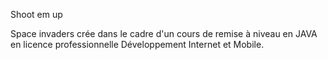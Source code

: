 Shoot em up 

Space invaders crée dans le cadre d'un cours de remise à niveau en JAVA en licence professionnelle Développement Internet et Mobile.

